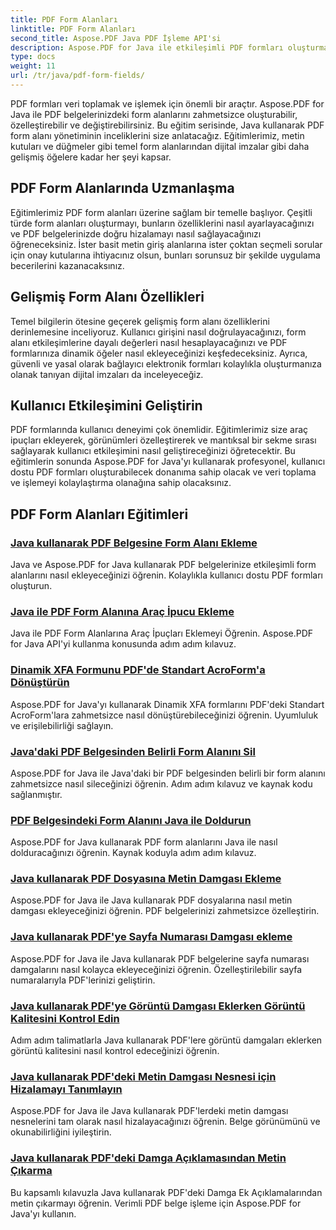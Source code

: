 ```yaml
---
title: PDF Form Alanları
linktitle: PDF Form Alanları
second_title: Aspose.PDF Java PDF İşleme API'si
description: Aspose.PDF for Java ile etkileşimli PDF formları oluşturmayı öğrenin. Verimli form alanı manipülasyonu için kapsamlı eğitimler.
type: docs
weight: 11
url: /tr/java/pdf-form-fields/
---
```


PDF formları veri toplamak ve işlemek için önemli bir araçtır. Aspose.PDF for Java ile PDF belgelerinizdeki form alanlarını zahmetsizce oluşturabilir, özelleştirebilir ve değiştirebilirsiniz. Bu eğitim serisinde, Java kullanarak PDF form alanı yönetiminin inceliklerini size anlatacağız. Eğitimlerimiz, metin kutuları ve düğmeler gibi temel form alanlarından dijital imzalar gibi daha gelişmiş öğelere kadar her şeyi kapsar.

## PDF Form Alanlarında Uzmanlaşma

Eğitimlerimiz PDF form alanları üzerine sağlam bir temelle başlıyor. Çeşitli türde form alanları oluşturmayı, bunların özelliklerini nasıl ayarlayacağınızı ve PDF belgelerinizde doğru hizalamayı nasıl sağlayacağınızı öğreneceksiniz. İster basit metin giriş alanlarına ister çoktan seçmeli sorular için onay kutularına ihtiyacınız olsun, bunları sorunsuz bir şekilde uygulama becerilerini kazanacaksınız.

## Gelişmiş Form Alanı Özellikleri

Temel bilgilerin ötesine geçerek gelişmiş form alanı özelliklerini derinlemesine inceliyoruz. Kullanıcı girişini nasıl doğrulayacağınızı, form alanı etkileşimlerine dayalı değerleri nasıl hesaplayacağınızı ve PDF formlarınıza dinamik öğeler nasıl ekleyeceğinizi keşfedeceksiniz. Ayrıca, güvenli ve yasal olarak bağlayıcı elektronik formları kolaylıkla oluşturmanıza olanak tanıyan dijital imzaları da inceleyeceğiz.

## Kullanıcı Etkileşimini Geliştirin

PDF formlarında kullanıcı deneyimi çok önemlidir. Eğitimlerimiz size araç ipuçları ekleyerek, görünümleri özelleştirerek ve mantıksal bir sekme sırası sağlayarak kullanıcı etkileşimini nasıl geliştireceğinizi öğretecektir. Bu eğitimlerin sonunda Aspose.PDF for Java'yı kullanarak profesyonel, kullanıcı dostu PDF formları oluşturabilecek donanıma sahip olacak ve veri toplama ve işlemeyi kolaylaştırma olanağına sahip olacaksınız.

## PDF Form Alanları Eğitimleri
### [Java kullanarak PDF Belgesine Form Alanı Ekleme](./add-form-field-in-pdf-document-using-java/)
Java ve Aspose.PDF for Java kullanarak PDF belgelerinize etkileşimli form alanlarını nasıl ekleyeceğinizi öğrenin. Kolaylıkla kullanıcı dostu PDF formları oluşturun.
### [Java ile PDF Form Alanına Araç İpucu Ekleme](./add-tooltip-to-pdf-form-field-with-java/)
Java ile PDF Form Alanlarına Araç İpuçları Eklemeyi Öğrenin. Aspose.PDF for Java API'yi kullanma konusunda adım adım kılavuz.
### [Dinamik XFA Formunu PDF'de Standart AcroForm'a Dönüştürün](./convert-dynamic-xfa-form-to-standard-acroform-in-pdf/)
Aspose.PDF for Java'yı kullanarak Dinamik XFA formlarını PDF'deki Standart AcroForm'lara zahmetsizce nasıl dönüştürebileceğinizi öğrenin. Uyumluluk ve erişilebilirliği sağlayın.
### [Java'daki PDF Belgesinden Belirli Form Alanını Sil](./delete-particular-form-field-from-pdf-document-in-java/)
Aspose.PDF for Java ile Java'daki bir PDF belgesinden belirli bir form alanını zahmetsizce nasıl sileceğinizi öğrenin. Adım adım kılavuz ve kaynak kodu sağlanmıştır.
### [PDF Belgesindeki Form Alanını Java ile Doldurun](./fill-form-field-in-pdf-document-with-java/)
Aspose.PDF for Java kullanarak PDF form alanlarını Java ile nasıl dolduracağınızı öğrenin. Kaynak koduyla adım adım kılavuz.
### [Java kullanarak PDF Dosyasına Metin Damgası Ekleme](./adding-text-stamp-in-pdf-file-using-java/)
Aspose.PDF for Java ile Java kullanarak PDF dosyalarına nasıl metin damgası ekleyeceğinizi öğrenin. PDF belgelerinizi zahmetsizce özelleştirin.
### [Java kullanarak PDF'ye Sayfa Numarası Damgası ekleme](./add-page-number-stamp-in-pdf-using-java/)
Aspose.PDF for Java ile Java kullanarak PDF belgelerine sayfa numarası damgalarını nasıl kolayca ekleyeceğinizi öğrenin. Özelleştirilebilir sayfa numaralarıyla PDF'lerinizi geliştirin.
### [Java kullanarak PDF'ye Görüntü Damgası Eklerken Görüntü Kalitesini Kontrol Edin](./control-image-quality-when-adding-image-stamp-in-pdf-using-java/)
Adım adım talimatlarla Java kullanarak PDF'lere görüntü damgaları eklerken görüntü kalitesini nasıl kontrol edeceğinizi öğrenin.
### [Java kullanarak PDF'deki Metin Damgası Nesnesi için Hizalamayı Tanımlayın](./define-alignment-for-text-stamp-object-in-pdf-using-java/)
Aspose.PDF for Java ile Java kullanarak PDF'lerdeki metin damgası nesnelerini tam olarak nasıl hizalayacağınızı öğrenin. Belge görünümünü ve okunabilirliğini iyileştirin.
### [Java kullanarak PDF'deki Damga Açıklamasından Metin Çıkarma](./extract-text-from-stamp-annotation-in-pdf-using-java/)
Bu kapsamlı kılavuzla Java kullanarak PDF'deki Damga Ek Açıklamalarından metin çıkarmayı öğrenin. Verimli PDF belge işleme için Aspose.PDF for Java'yı kullanın.